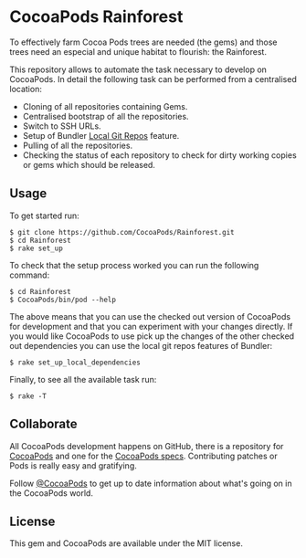 # CocoaPods Rainforest

To effectively farm Cocoa Pods trees are needed (the gems) and those trees need
an especial and unique habitat to flourish: the Rainforest.

This repository allows to automate the task necessary to develop on CocoaPods.
In detail the following task can be performed from a centralised location:

- Cloning of all repositories containing Gems.
- Centralised bootstrap of all the repositories.
- Switch to SSH URLs.
- Setup of Bundler [Local Git Repos] feature.
- Pulling of all the repositories.
- Checking the status of each repository to check for dirty working copies or
  gems which should be released.

[Local Git Repos]: http://bundler.io/v1.5/git.html


## Usage

To get started run:

```
$ git clone https://github.com/CocoaPods/Rainforest.git
$ cd Rainforest
$ rake set_up
```

To check that the setup process worked you can run the following command:

```
$ cd Rainforest
$ CocoaPods/bin/pod --help
```

The above means that you can use the checked out version of CocoaPods for development and that you can experiment with your changes directly. If you would like CocoaPods to use pick up the changes of the other checked out dependencies you can use the local git repos features of Bundler:

```
$ rake set_up_local_dependencies
```

Finally, to see all the available task run:

```
$ rake -T
```

## Collaborate

All CocoaPods development happens on GitHub, there is a repository for
[CocoaPods](https://github.com/CocoaPods/CocoaPods) and one for the [CocoaPods
specs](https://github.com/CocoaPods/Specs). Contributing patches or Pods is
really easy and gratifying.

Follow [@CocoaPods](http://twitter.com/CocoaPods) to get up to date
information about what's going on in the CocoaPods world.

## License

This gem and CocoaPods are available under the MIT license.
